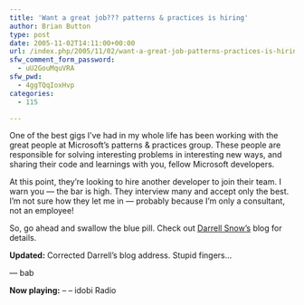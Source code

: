 ```yaml
---
title: 'Want a great job??? patterns & practices is hiring'
author: Brian Button
type: post
date: 2005-11-02T14:11:00+00:00
url: /index.php/2005/11/02/want-a-great-job-patterns-practices-is-hiring/
sfw_comment_form_password:
  - uU2GouMquVRA
sfw_pwd:
  - 4ggTQqIoxHvp
categories:
  - 115

---
```

One of the best gigs I&rsquo;ve had in my whole life has been working with the great people at Microsoft&rsquo;s patterns & practices group. These people are responsible for solving interesting problems in interesting new ways, and sharing their code and learnings with you, fellow Microsoft developers.

At this point, they&rsquo;re looking to hire another developer to join their team. I warn you &mdash; the bar is high. They interview many and accept only the best. I&rsquo;m not sure how they let me in &mdash; probably because I&rsquo;m only a consultant, not an employee!

So, go ahead and swallow the blue pill. Check out [Darrell Snow&rsquo;s][1] blog for details.

**Updated:**&nbsp;Corrected Darrell&rsquo;s blog address. Stupid fingers&hellip;

&mdash; bab

**Now playing:** &#8211; &#8211; idobi Radio

 [1]: http://blogs.msdn.com/darrellsnow/